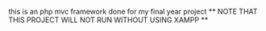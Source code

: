 this is an php mvc framework done for my final year project 
** NOTE THAT THIS PROJECT WILL NOT RUN WITHOUT USING XAMPP **
